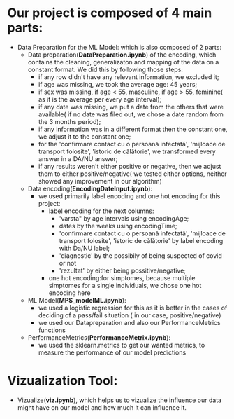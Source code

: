# Our project is composed of 4 main parts:
* Data Preparation for the ML Model: which is also composed of 2 parts:
  * Data preparation(**DataPreparation.ipynb**)  of the encoding, which contains the cleaning, generalizaton and mapping of the data on a constant format. We did this by following those steps:
    * if any row didn't have any relevant information, we excluded it;
    * if age was missing, we took the average age: 45 years;
    * if sex was missing, if age < 55, masculine, if age > 55, feminine( as it is the average per every age interval);
    * if any date was missing, we put a date from the others that were available( if no date was filed out, we chose a date random from the 3 months period);
    * if any information was in a different format then the constant one, we adjust it to the constant one;
    * for the 'confirmare contact cu o persoană infectată', 'mijloace de transport folosite', 'istoric de călătorie', we transformed every answer in a DA/NU answer;
    * if any results weren't either positive or negative, then we adjust them to either positive/negative( we tested either options, neither showed any improvement in our algorithm)
   * Data encoding(**EncodingDateInput.ipynb**):
     * we used primarily label encoding and one hot encoding for this project:
       * label encoding for the next columns:
         * 'varsta" by age intervals using encodingAge;
         * dates by the weeks using encodingTime;
         * 'confirmare contact cu o persoană infectată', 'mijloace de transport folosite', 'istoric de călătorie' by label encoding with Da/NU label;
         * 'diagnostic' by the possibily of being suspected of covid or not
         * 'rezultat' by either being possitive/negative;
       * one hot encoding:for simptomes, because multiple simptomes for a single individuals, we chose one hot encoding here
    * ML Model(**MPS_modelML.ipynb**):
       * we used a logistic regression for this as it is better in the cases of deciding of a pass/fail situation ( in our case, positive/negative)
       * we used our Datapreparation and also our PerformanceMetrics functions
    * PerformanceMetrics(**PerformanceMetrix.ipynb**):
       * we used the sklearn.metrics to get our wanted metrics, to measure the performance of our model predictions
  
  
 # Vizualization Tool:
 * Vizualize(**viz.ipynb**), which helps us to vizualize the influence our data might have on our model and how much it can influence it.
